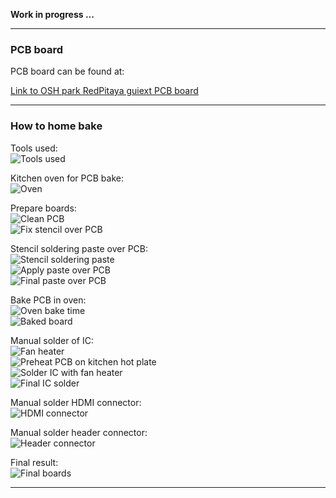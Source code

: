 **Work in progress ...**  

---

### PCB board  

PCB board can be found at:  

[Link to OSH park RedPitaya guiext PCB board](https://oshpark.com/shared_projects/VpCnjOT0)

---

### How to home bake  

Tools used:  
![Tools used](./pictures/tools_used.jpg)

Kitchen oven for PCB bake:  
![Oven](./pictures/bake_oven.jpg)  

Prepare boards:  
![Clean PCB](./pictures/boards_prepare_1.jpg)  
![Fix stencil over PCB](./pictures/boards_prepare_2.jpg)  

Stencil soldering paste over PCB:  
![Stencil soldering paste](./pictures/boards_stencil_1.jpg)  
![Apply paste over PCB](./pictures/boards_stencil_2.jpg)  
![Final paste over PCB](./pictures/boards_stencil_3.jpg)  

Bake PCB in oven:  
![Oven bake time](./pictures/bake_oven_timeing.jpg)  
![Baked board](./pictures/boards_baked.jpg)  

Manual solder of IC:  
![Fan heater](./pictures/boards_manual_solder_ic_1.jpg)  
![Preheat PCB on kitchen hot plate](./pictures/boards_manual_solder_ic_2.jpg)  
![Solder IC with fan heater](./pictures/boards_manual_solder_ic_3.jpg)  
![Final IC solder](./pictures/boards_manual_solder_ic_4.jpg)  

Manual solder HDMI connector:  
![HDMI connector](./pictures/boards_manual_solder_connector_1.jpg)  

Manual solder header connector:  
![Header connector](./pictures/boards_manual_solder_connector_2.jpg)  

Final result:  
![Final boards](./pictures/boards_final_result.jpg)  

---

